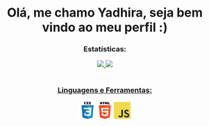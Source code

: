 <h1 align="center">Olá, me chamo Yadhira, seja bem vindo ao meu perfil :)</h1>

<h3 align="center">Estatísticas:</h3>
<div align="center">
  <a href="https://github.com/yadssx">
  <img height="140em" src="https://github-readme-stats.vercel.app/api/top-langs/?username=yadssx&theme=jolly&show_icons=true&hide_border=true&layout=compact"/>
  <img height="140em" src="https://github-readme-stats.vercel.app/api?username=yadssx&theme=jolly&show_icons=true&hide_border=true&layout=compact"/>
</div><br>

<h3 align="center">Linguagens e Ferramentas:</h3>
<p align="center"> <a href="https://www.w3schools.com/css/" target="_blank" rel="noreferrer"><img src="https://raw.githubusercontent.com/devicons/devicon/master/icons/css3/css3-original-wordmark.svg" alt="css3" width="40" height="40"/></a><a href="https://www.w3.org/html/" target="_blank" rel="noreferrer"><img src="https://raw.githubusercontent.com/devicons/devicon/master/icons/html5/html5-original-wordmark.svg" alt="html5" width="40" height="40"/></a><a href="https://developer.mozilla.org/en-US/docs/Web/JavaScript" target="_blank" rel="noreferrer"><img src="https://raw.githubusercontent.com/devicons/devicon/master/icons/javascript/javascript-original.svg" alt="javascript" width="40" height="40"/></a></p>
